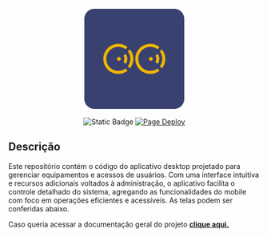 <p align="center">
  <img src="assets/logo.png" alt="Logo" width="200" height="200">
</p>

<p align="center">
  <a>
    <img alt="Static Badge" src="https://img.shields.io/badge/IT-Indoor%20Tracking-F1B600?&logoColor=white&link=https%3A%2F%2Fgithub.com%2FIndoorTrackingTeam">
  </a>
  <a href="https://github.com/IndoorTrackingTeam/indoor-tracking-frontend-desktop/actions/workflows/tests.yaml">
    <img alt="Page Deploy" src="https://github.com/IndoorTrackingTeam/indoor-tracking-frontend-desktop/actions/workflows/tests.yaml/badge.svg?branch=main">
  </a>
</p>

## Descrição

Este repositório contém o código do aplicativo desktop projetado para gerenciar equipamentos e acessos de usuários. Com uma interface intuitiva e recursos adicionais voltados à administração, o aplicativo facilita o controle detalhado do sistema, agregando as funcionalidades do mobile com foco em operações eficientes e acessíveis. As telas podem ser conferidas abaixo.

Caso queria acessar a documentação geral do projeto [**clique aqui.**](https://indoortrackingteam.github.io/indoor-tracking-docs/docs/intro)